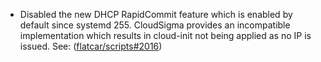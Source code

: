 - Disabled the new DHCP RapidCommit feature which is enabled by default since systemd 255. CloudSigma provides an incompatible implementation which results in cloud-init not being applied as no IP is issued. See: ([flatcar/scripts#2016](https://github.com/flatcar/scripts/pull/2016))